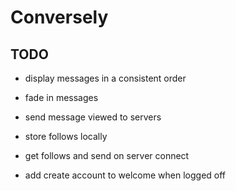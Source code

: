 # Conversely

## TODO

- display messages in a consistent order
- fade in messages
- send message viewed to servers
- store follows locally
- get follows and send on server connect

- add create account to welcome when logged off